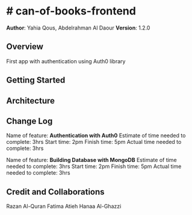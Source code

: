 # # can-of-books-frontend

**Author**: Yahia Qous, Abdelrahman Al Daour
**Version**: 1.2.0 

## Overview
First app with authentication using Auth0 library

## Getting Started
<!-- What are the steps that a user must take in order to build this app on their own machine and get it running? -->

## Architecture
<!-- Provide a detailed description of the application design. What technologies (languages, libraries, etc) you're using, and any other relevant design information. -->

## Change Log
Name of feature: **Authentication with Auth0**
Estimate of time needed to complete: 3hrs
Start time: 2pm
Finish time: 5pm
Actual time needed to complete: 3hrs


Name of feature: **Building Database with MongoDB**
Estimate of time needed to complete: 3hrs
Start time: 2pm
Finish time: 5pm
Actual time needed to complete: 3hrs

## Credit and Collaborations
Razan Al-Quran
Fatima Atieh
Hanaa Al-Ghazzi